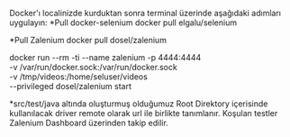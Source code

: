  Docker'ı localinizde kurduktan sonra terminal üzerinde aşağıdaki adımları uygulayın:
  *Pull docker-selenium
  docker pull elgalu/selenium

  *Pull Zalenium
  docker pull dosel/zalenium
        
  docker run --rm -ti --name zalenium -p 4444:4444 \
    -v /var/run/docker.sock:/var/run/docker.sock \
    -v /tmp/videos:/home/seluser/videos \
    --privileged dosel/zalenium start
    
    
*src/test/java altında oluşturmuş olduğumuz Root Direktory içerisinde kullanılacak driver remote olarak url ile birlikte tanımlanır. Koşulan testler Zalenium Dashboard üzerinden takip edilir.
